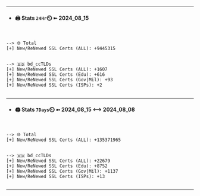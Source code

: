 

---
- #### 🖨️ **Stats** `24Hr`⏲️ ➼ 2024_08_15
```console


--> 🌐 Total
[+] New/ReNewed SSL Certs (ALL): +9445315


--> 🇧🇩 bd_ccTLDs
[+] New/ReNewed SSL Certs (ALL): +1607
[+] New/ReNewed SSL Certs (Edu): +616
[+] New/ReNewed SSL Certs (Gov|Mil): +93
[+] New/ReNewed SSL Certs (ISPs): +2


```

---
- #### 🖨️ **Stats** `7Days`⏲️ ➼ 2024_08_15 <--> 2024_08_08
```console


--> 🌐 Total
[+] New/ReNewed SSL Certs (ALL): +135371965


--> 🇧🇩 bd_ccTLDs
[+] New/ReNewed SSL Certs (ALL): +22679
[+] New/ReNewed SSL Certs (Edu): +8752
[+] New/ReNewed SSL Certs (Gov|Mil): +1137
[+] New/ReNewed SSL Certs (ISPs): +13


```

---

